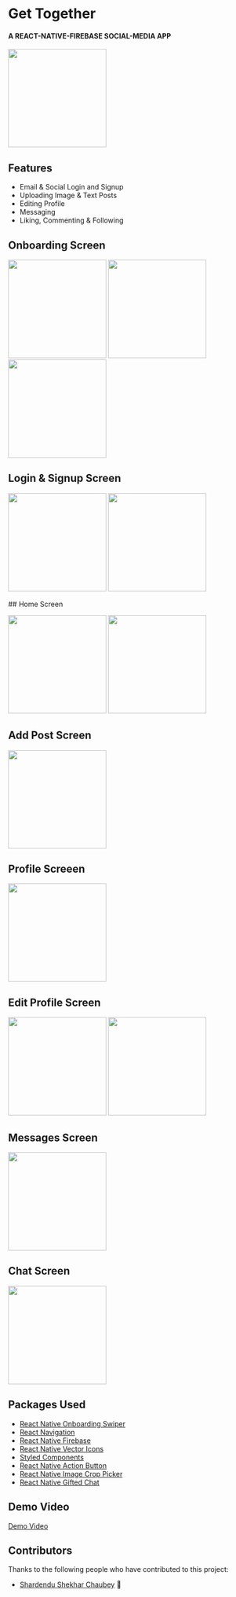 
# Get Together

#### A REACT-NATIVE-FIREBASE SOCIAL-MEDIA APP

<img src="https://github.com/ayushg03/gettogether/blob/master/assets/rn-social-logo.png" width="200" />

## Features

- Email & Social Login and Signup
- Uploading Image & Text Posts
- Editing Profile
- Messaging
- Liking, Commenting & Following

## Onboarding Screen
<p align="left">
<img src="https://github.com/ayushg03/gettogether/blob/master/assets/Picture1.png" width="200" display="inline" />
   
<img src="https://github.com/ayushg03/gettogether/blob/master/assets/Picture2.png" width="200" display="inline"/>
   
<img src="https://github.com/ayushg03/gettogether/blob/master/assets/Picture3.png" width="200" display="inline" />
</p>


## Login & Signup Screen
<p float="left">
<img src="https://github.com/ayushg03/gettogether/blob/master/assets/Picture4.png" width="200" display="inline" />
<img src="https://github.com/ayushg03/gettogether/blob/master/assets/Picture5.png" width="200" display="inline"/>
</p>
## Home Screen
<p float="left">
<img src="https://github.com/ayushg03/gettogether/blob/master/assets/Picture6.png" width="200" display="inline" />
<img src="https://github.com/ayushg03/gettogether/blob/master/assets/Picture7.png" width="200" display="inline"/>
</p>

## Add Post Screen
<p float="left">
<img src="https://github.com/ayushg03/gettogether/blob/master/assets/Picture8.png" width="200" display="inline" />
</p>

## Profile Screeen
<p float="left">
<img src="https://github.com/ayushg03/gettogether/blob/master/assets/Picture9.png" width="200" display="inline" />
</p>

## Edit Profile Screen
<p float="left">
<img src="https://github.com/ayushg03/gettogether/blob/master/assets/Picture10.png" width="200" display="inline" />
<img src="https://github.com/ayushg03/gettogether/blob/master/assets/Picture11.png" width="200" display="inline" />
</p>

## Messages Screen
<p float="left">
<img src="https://github.com/ayushg03/gettogether/blob/master/assets/Picture12.png" width="200" display="inline" />
</p>

## Chat Screen
<p float="left">
<img src="https://github.com/ayushg03/gettogether/blob/master/assets/Picture13.png" width="200" display="inline" />
</p>


## Packages Used

 - [React Native Onboarding Swiper](https://github.com/jfilter/react-native-onboarding-swiper)
 - [React Navigation](https://reactnavigation.org/)
 - [React Native Firebase ](https://rnfirebase.io/)
 - [React Native Vector Icons](https://github.com/oblador/react-native-vector-icons)
 - [Styled Components](https://styled-components.com/)
 - [React Native Action Button ](https://github.com/mastermoo/react-native-action-button)
 - [React Native Image Crop Picker](https://github.com/ivpusic/react-native-image-crop-picker)
 - [React Native Gifted Chat ](https://github.com/FaridSafi/react-native-gifted-chat)



## Demo Video
[Demo Video](https://drive.google.com/file/d/1_1ET_AE63woYhzH6t1kR0kOy-y0Igkvx/view?usp=share_link)
  

## Contributors

Thanks to the following people who have contributed to this project:

* [Shardendu Shekhar Chaubey](https://github.com/Shardy30) 📖
